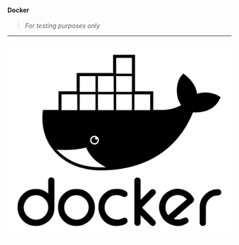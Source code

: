 #### Docker
>
> _For testing purposes only_
>
---

 [![Site](./docs/assets/img/docker.png)](https://wryyyyyyyy.github.com/docker)
